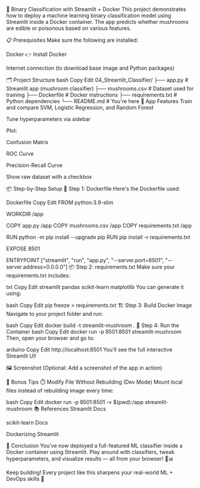 🍄 Binary Classification with Streamlit + Docker
This project demonstrates how to deploy a machine learning binary classification model using Streamlit inside a Docker container. The app predicts whether mushrooms are edible or poisonous based on various features.

📋 Prerequisites
Make sure the following are installed:

Docker 👉 Install Docker

Internet connection (to download base image and Python packages)

🗂️ Project Structure
bash
Copy
Edit
04_Streamlit_Classifier/
├── app.py              # Streamlit app (mushroom classifier)
├── mushrooms.csv       # Dataset used for training
├── Dockerfile          # Docker instructions
├── requirements.txt    # Python dependencies
└── README.md           # You're here
🧠 App Features
Train and compare SVM, Logistic Regression, and Random Forest

Tune hyperparameters via sidebar

Plot:

Confusion Matrix

ROC Curve

Precision-Recall Curve

Show raw dataset with a checkbox

📦 Step-by-Step Setup
📌 Step 1: Dockerfile
Here's the Dockerfile used:

Dockerfile
Copy
Edit
FROM python:3.9-slim

WORKDIR /app

COPY app.py /app
COPY mushrooms.csv /app
COPY requirements.txt /app

RUN python -m pip install --upgrade pip
RUN pip install -r requirements.txt

EXPOSE 8501

ENTRYPOINT ["streamlit", "run", "app.py", "--server.port=8501", "--server.address=0.0.0.0"]
📦 Step 2: requirements.txt
Make sure your requirements.txt includes:

txt
Copy
Edit
streamlit
pandas
scikit-learn
matplotlib
You can generate it using:

bash
Copy
Edit
pip freeze > requirements.txt
🏗️ Step 3: Build Docker Image
Navigate to your project folder and run:

bash
Copy
Edit
docker build -t streamlit-mushroom .
🚀 Step 4: Run the Container
bash
Copy
Edit
docker run -p 8501:8501 streamlit-mushroom
Then, open your browser and go to:

arduino
Copy
Edit
http://localhost:8501
You’ll see the full interactive Streamlit UI!

🖼️ Screenshot
(Optional: Add a screenshot of the app in action)

🧪 Bonus Tips
⏱️ Modify File Without Rebuilding (Dev Mode)
Mount local files instead of rebuilding image every time:

bash
Copy
Edit
docker run -p 8501:8501 -v $(pwd):/app streamlit-mushroom
📚 References
Streamlit Docs

scikit-learn Docs

Dockerizing Streamlit

🎉 Conclusion
You've now deployed a full-featured ML classifier inside a Docker container using Streamlit.
Play around with classifiers, tweak hyperparameters, and visualize results — all from your browser! 🧠📊

Keep building! Every project like this sharpens your real-world ML + DevOps skills 🚀